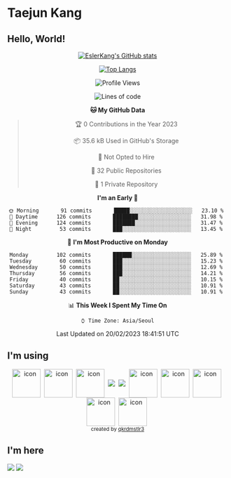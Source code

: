 # Taejun Kang

## Hello, World!


<div align="center">
  
  [![EslerKang's GitHub stats](https://github-readme-stats.vercel.app/api?username=EslerKang&count_private=true&theme=vision-friendly-dark)](https://github.com/eslerkang)
  
  [![Top Langs](https://github-readme-stats.vercel.app/api/top-langs/?username=eslerkang&hide=shell&layout=compact)](https://github.com/eslerkang)
  
  <!--START_SECTION:waka-->
![Profile Views](http://img.shields.io/badge/Profile%20Views-0-blue)

![Lines of code](https://img.shields.io/badge/From%20Hello%20World%20I%27ve%20Written-256%20Thousand%20lines%20of%20code-blue)

**🐱 My GitHub Data** 

> 🏆 0 Contributions in the Year 2023
 > 
> 📦 35.6 kB Used in GitHub's Storage 
 > 
> 🚫 Not Opted to Hire
 > 
> 📜 32 Public Repositories 
 > 
> 🔑 1 Private Repository 
 > 
**I'm an Early 🐤** 

```text
🌞 Morning       91 commits       █████░░░░░░░░░░░░░░░░░░░░   23.10 % 
🌆 Daytime      126 commits       ████████░░░░░░░░░░░░░░░░░   31.98 % 
🌃 Evening      124 commits       ███████░░░░░░░░░░░░░░░░░░   31.47 % 
🌙 Night         53 commits       ███░░░░░░░░░░░░░░░░░░░░░░   13.45 % 

```
📅 **I'm Most Productive on Monday** 

```text
Monday         102 commits       ██████░░░░░░░░░░░░░░░░░░░   25.89 % 
Tuesday         60 commits       ███░░░░░░░░░░░░░░░░░░░░░░   15.23 % 
Wednesday       50 commits       ███░░░░░░░░░░░░░░░░░░░░░░   12.69 % 
Thursday        56 commits       ███░░░░░░░░░░░░░░░░░░░░░░   14.21 % 
Friday          40 commits       ██░░░░░░░░░░░░░░░░░░░░░░░   10.15 % 
Saturday        43 commits       ██░░░░░░░░░░░░░░░░░░░░░░░   10.91 % 
Sunday          43 commits       ██░░░░░░░░░░░░░░░░░░░░░░░   10.91 % 

```


📊 **This Week I Spent My Time On** 

```text
⌚︎ Time Zone: Asia/Seoul

```


 Last Updated on 20/02/2023 18:41:51 UTC
<!--END_SECTION:waka-->
</div>
  
## I'm using
<div align="center">
  <img src="https://techstack-generator.vercel.app/swift-icon.svg" alt="icon" width="65" height="65" align="center"/>&nbsp;
  <img src="https://techstack-generator.vercel.app/js-icon.svg" alt="icon" width="65" height="65" align="center"/>&nbsp;
  <img src="https://techstack-generator.vercel.app/ts-icon.svg" alt="icon" width="65" height="65" align="center" />&nbsp;
  <img src="https://img.shields.io/badge/NestJS-000000?style=flat-square&logo=Nestjs&logoColor=red" align="center"/>&nbsp;
  <img src="https://img.shields.io/badge/Python-5175A7?style=flat-square&logo=Python&logoColor=white" align="center"/>&nbsp;
  <img src="https://techstack-generator.vercel.app/restapi-icon.svg" alt="icon" width="65" height="65" align="center" />&nbsp;
  <img src="https://techstack-generator.vercel.app/mysql-icon.svg" alt="icon" width="65" height="65"  align="center"/>&nbsp;
  <img src="https://techstack-generator.vercel.app/aws-icon.svg" alt="icon" width="65" height="65" align="center" />&nbsp;
  <img src="https://techstack-generator.vercel.app/docker-icon.svg" alt="icon" width="65" height="65" align="center" />&nbsp;
  <img src="https://techstack-generator.vercel.app/github-icon.svg" alt="icon" width="65" height="65" align="center" />&nbsp;
</div>

<div align="center">
  <sub>created by <a href="https://github.com/qkrdmstlr3/techstack-generator" target="_blank">qkrdmstlr3</a></sub>
</div>

<!--
<a><img src="https://img.shields.io/badge/Javascript-F0DF3E?style=flat-square&logo=Javascript&logoColor=white"/></a>
-->
<!--
<a><img src="https://img.shields.io/badge/Typescript-5175A7?style=flat-square&logo=Typescript&logoColor=white"/></a>
-->


## I'm here
<a href="https://velog.io/@eslerkang" target="_blank"><img src="https://img.shields.io/badge/Velog-20c997?style=flat-square&logo=Vimeo&logoColor=white"/></a>
<a href="mailto:eslerkang@gmail.com" target="_blank"><img src="https://img.shields.io/badge/Gmail-B54A3A?style=flat-square&logo=Gmail&logoColor=white"/></a>
